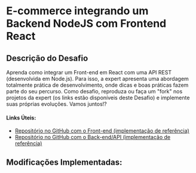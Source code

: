 # E-commerce integrando um Backend NodeJS com Frontend React

## <b>Descrição do Desafio</b>

Aprenda como integrar um Front-end em React com uma API REST (desenvolvida em Node.js). Para isso, a expert apresenta uma abordagem totalmente prática de desenvolvimento, onde dicas e boas práticas fazem parte do seu percurso. Como desafio, reproduza ou faça um "fork" nos projetos da expert (os links estão disponíveis deste Desafio) e implemente suas próprias evoluções. Vamos juntos!?

#### <b> Links Úteis: </b>
- [Repositório no GitHub com o Front-end (implementação de referência)](https://github.com/nathyts/dioshopping)
- [Repositório no GitHub com o Back-end/API (implementação de referência)](https://github.com/nathyts/api-dioshopping)

## <b>Modificações Implementadas: </b>

